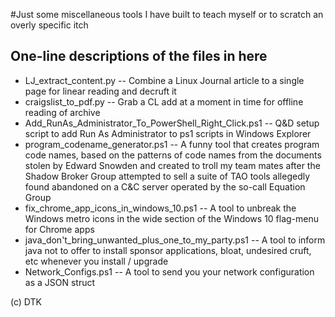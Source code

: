#Just some miscellaneous tools I have built to teach myself or to scratch an overly specific itch
## One-line descriptions of the files in here
  - LJ_extract_content.py -- Combine a Linux Journal article to a single page for linear reading and decruft it
  - craigslist_to_pdf.py -- Grab a CL add at a moment in time for offline reading of archive
  - Add_RunAs_Administrator_To_PowerShell_Right_Click.ps1 -- Q&D setup script to add Run As Administrator to ps1 scripts in Windows Explorer
  - program_codename_generator.ps1 -- A funny tool that creates program code names, based on the patterns of code names from the documents stolen by Edward Snowden and created to troll my team mates after the Shadow Broker Group attempted to sell a suite of TAO tools allegedly found abandoned on a C&C server operated by the so-call Equation Group
  - fix_chrome_app_icons_in_windows_10.ps1 -- A tool to unbreak the Windows metro icons in the wide section of the Windows 10 flag-menu for Chrome apps
  - java_don't_bring_unwanted_plus_one_to_my_party.ps1 -- A tool to inform java not to offer to install sponsor applications, bloat, undesired cruft, etc whenever you install / upgrade
  - Network_Configs.ps1 -- A tool to send you your network configuration as a JSON struct


(c) DTK

